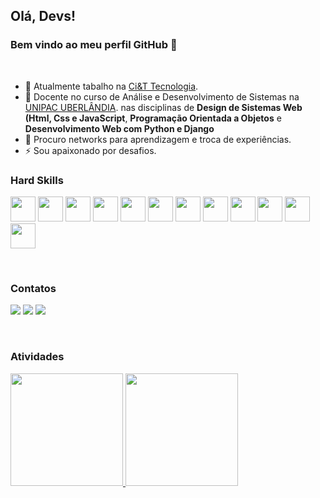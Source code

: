 ## Olá, Devs! 
### Bem vindo ao meu perfil GitHub 👋
&nbsp;
&nbsp;
&nbsp;
&nbsp;

- 🔭 Atualmente tabalho na  [Ci&T Tecnologia](https://ciandt.com/br/pt-br/home).
- 🔭 Docente no curso de Análise e Desenvolvimento de Sistemas na [UNIPAC UBERLÂNDIA](https://unipacuberlandia.com.br). nas disciplinas de **Design de Sistemas Web (Html, Css e JavaScript**, **Programação Orientada a Objetos** e **Desenvolvimento Web com Python e Django** 
- 👯 Procuro networks para aprendizagem e troca de experiências.
- ⚡ Sou apaixonado por desafios.
&nbsp;
&nbsp;
&nbsp;
&nbsp;
&nbsp;
&nbsp;
&nbsp;
&nbsp;
### Hard Skills
<img src="https://cdn.jsdelivr.net/gh/devicons/devicon/icons/git/git-original.svg" height="40"/>    <img src="https://cdn.jsdelivr.net/gh/devicons/devicon/icons/java/java-original-wordmark.svg" height="40" />    <img src="https://cdn.jsdelivr.net/gh/devicons/devicon/icons/spring/spring-original-wordmark.svg" height="40" />    <img src="https://cdn.jsdelivr.net/gh/devicons/devicon/icons/python/python-original.svg" height="40" />     <img src="https://cdn.jsdelivr.net/gh/devicons/devicon/icons/django/django-plain.svg" height="40" />     <img src="https://cdn.jsdelivr.net/gh/devicons/devicon/icons/javascript/javascript-original.svg" height="40" />    <img src="https://cdn.jsdelivr.net/gh/devicons/devicon/icons/angularjs/angularjs-original.svg" height="40" />    <img src="https://cdn.jsdelivr.net/gh/devicons/devicon/icons/react/react-original.svg" height="40" />    <img src="https://cdn.jsdelivr.net/gh/devicons/devicon/icons/nextjs/nextjs-original.svg" height="40"/>    <img src="https://cdn.jsdelivr.net/gh/devicons/devicon/icons/vuejs/vuejs-original-wordmark.svg" height="40"  />    <img src="https://cdn.jsdelivr.net/gh/devicons/devicon/icons/flutter/flutter-original.svg" height="40"/>     <img src="https://cdn.jsdelivr.net/gh/devicons/devicon/icons/dotnetcore/dotnetcore-original.svg" height="40"/>
          

        
          

&nbsp;
&nbsp;
&nbsp;
&nbsp;
&nbsp;
&nbsp;
&nbsp;
&nbsp;

### Contatos
<div>
<a href="https://www.instagram.com/richard.santos.31105/" target="_blank"><img src="https://img.shields.io/badge/-Instagram-%23E4405F?style=for-the-badge&logo=instagram&logoColor=white" target="_blank"></a>
<a href = "mailto:richard7santos@hotmail"><img src="https://img.shields.io/badge/Gmail-D14836?style=for-the-badge&logo=gmail&logoColor=white" target="_blank"></a>
<a href="https://www.linkedin.com/in/ricardojsantos1/" target="_blank"><img src="https://img.shields.io/badge/-LinkedIn-%230077B5?style=for-the-badge&logo=linkedin&logoColor=white" target="_blank"></a>   
</div>

&nbsp;
&nbsp;
&nbsp;
&nbsp;
&nbsp;
&nbsp;
&nbsp;
&nbsp;

### Atividades
<div>
<a href="https://github.com/richard7santos">
<img height="180em" src="https://github-readme-stats.vercel.app/api/top-langs/?username=richard7santos&layout=compact&langs_count=7&theme=dracula"/>
<img height="180em" src="https://github-readme-stats.vercel.app/api?username=richard7santos&show_icons=true&theme=dracula&include_all_commits=true&count_private=true"/>
</div>

